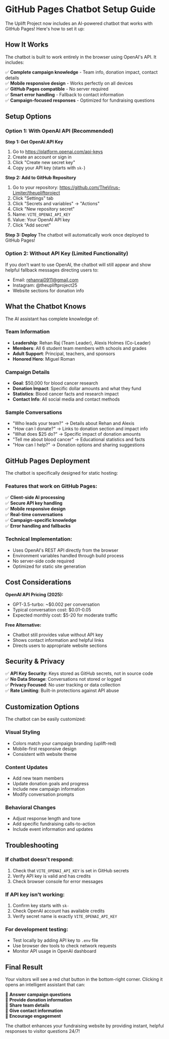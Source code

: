 # GitHub Pages Chatbot Setup Guide

The Uplift Project now includes an AI-powered chatbot that works with GitHub Pages! Here's how to set it up:

## How It Works

The chatbot is built to work entirely in the browser using OpenAI's API. It includes:

✅ **Complete campaign knowledge** - Team info, donation impact, contact details  
✅ **Mobile responsive design** - Works perfectly on all devices  
✅ **GitHub Pages compatible** - No server required  
✅ **Smart error handling** - Fallback to contact information  
✅ **Campaign-focused responses** - Optimized for fundraising questions

## Setup Options

### Option 1: With OpenAI API (Recommended)

**Step 1: Get OpenAI API Key**
1. Go to https://platform.openai.com/api-keys
2. Create an account or sign in
3. Click "Create new secret key"
4. Copy your API key (starts with `sk-`)

**Step 2: Add to GitHub Repository**
1. Go to your repository: https://github.com/TheVirus-Limiter/theupliftproject
2. Click "Settings" tab
3. Click "Secrets and variables" → "Actions"
4. Click "New repository secret"
5. Name: `VITE_OPENAI_API_KEY`
6. Value: Your OpenAI API key
7. Click "Add secret"

**Step 3: Deploy**
The chatbot will automatically work once deployed to GitHub Pages!

### Option 2: Without API Key (Limited Functionality)

If you don't want to use OpenAI, the chatbot will still appear and show helpful fallback messages directing users to:
- Email: rehanraj0911@gmail.com
- Instagram: @theupliftproject25
- Website sections for donation info

## What the Chatbot Knows

The AI assistant has complete knowledge of:

### Team Information
- **Leadership**: Rehan Raj (Team Leader), Alexis Holmes (Co-Leader)
- **Members**: All 6 student team members with schools and grades
- **Adult Support**: Principal, teachers, and sponsors
- **Honored Hero**: Miguel Roman

### Campaign Details
- **Goal**: $50,000 for blood cancer research
- **Donation Impact**: Specific dollar amounts and what they fund
- **Statistics**: Blood cancer facts and research impact
- **Contact Info**: All social media and contact methods

### Sample Conversations
- "Who leads your team?" → Details about Rehan and Alexis
- "How can I donate?" → Links to donation section and impact info
- "What does $25 do?" → Specific impact of donation amounts
- "Tell me about blood cancer" → Educational statistics and facts
- "How can I help?" → Donation options and sharing suggestions

## GitHub Pages Deployment

The chatbot is specifically designed for static hosting:

### Features that work on GitHub Pages:
✅ **Client-side AI processing**  
✅ **Secure API key handling**  
✅ **Mobile responsive design**  
✅ **Real-time conversations**  
✅ **Campaign-specific knowledge**  
✅ **Error handling and fallbacks**

### Technical Implementation:
- Uses OpenAI's REST API directly from the browser
- Environment variables handled through build process
- No server-side code required
- Optimized for static site generation

## Cost Considerations

**OpenAI API Pricing (2025):**
- GPT-3.5-turbo: ~$0.002 per conversation
- Typical conversation cost: $0.01-0.05
- Expected monthly cost: $5-20 for moderate traffic

**Free Alternative:**
- Chatbot still provides value without API key
- Shows contact information and helpful links
- Directs users to appropriate website sections

## Security & Privacy

✅ **API Key Security**: Keys stored as GitHub secrets, not in source code  
✅ **No Data Storage**: Conversations not stored or logged  
✅ **Privacy Focused**: No user tracking or data collection  
✅ **Rate Limiting**: Built-in protections against API abuse

## Customization Options

The chatbot can be easily customized:

### Visual Styling
- Colors match your campaign branding (uplift-red)
- Mobile-first responsive design
- Consistent with website theme

### Content Updates
- Add new team members
- Update donation goals and progress
- Include new campaign information
- Modify conversation prompts

### Behavioral Changes
- Adjust response length and tone
- Add specific fundraising calls-to-action
- Include event information and updates

## Troubleshooting

### If chatbot doesn't respond:
1. Check that `VITE_OPENAI_API_KEY` is set in GitHub secrets
2. Verify API key is valid and has credits
3. Check browser console for error messages

### If API key isn't working:
1. Confirm key starts with `sk-`
2. Check OpenAI account has available credits
3. Verify secret name is exactly `VITE_OPENAI_API_KEY`

### For development testing:
- Test locally by adding API key to `.env` file
- Use browser dev tools to check network requests
- Monitor API usage in OpenAI dashboard

## Final Result

Your visitors will see a red chat button in the bottom-right corner. Clicking it opens an intelligent assistant that can:

🎯 **Answer campaign questions**  
🎯 **Provide donation information**  
🎯 **Share team details**  
🎯 **Give contact information**  
🎯 **Encourage engagement**

The chatbot enhances your fundraising website by providing instant, helpful responses to visitor questions 24/7!